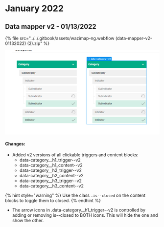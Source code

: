 # January 2022

## Data mapper v2 - 01/13/2022

{% file src="../../.gitbook/assets/wazimap-ng.webflow (data-mapper-v2-01132022) (2).zip" %}

![New item in the styles panel. Select data-category--v2 to use class controlled interactions](<../../.gitbook/assets/image (61).png>)

#### Changes:

* Added v2 versions of all clickable triggers and content blocks:
  * data-category\_\_h1\_trigger--v2
  * data-category\_\_h1\_content--v2
  * data-category\_\_h2\_trigger--v2
  * data-category\_\_h2\_content--v2
  * data-category\_\_h3\_trigger--v2
  * data-category\_\_h3\_content--v2

{% hint style="warning" %}
Use the class `.is--closed` on the content blocks to toggle them to closed.&#x20;
{% endhint %}

* The arrow icons in .data-category\_\_h1\_trigger--v2 is controlled by adding or removing is--closed to BOTH icons. This will hide the one and show the other.&#x20;
